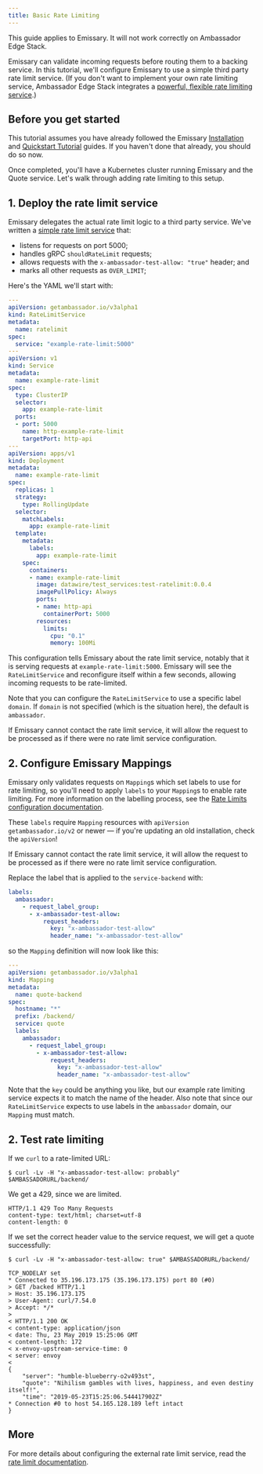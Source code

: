 ```yaml
---
title: Basic Rate Limiting
---
```


<Alert severity="info">This guide applies to Emissary. It will not work correctly
on Ambassador Edge Stack.</Alert>

Emissary can validate incoming requests before routing them to a backing service. In this tutorial, we'll configure Emissary to use a simple third party rate limit service. (If you don't want to implement your own rate limiting service, Ambassador Edge Stack integrates a [powerful, flexible rate limiting service](/docs/edge-stack/latest/topics/using/rate-limits/rate-limits/).)

## Before you get started

This tutorial assumes you have already followed the Emissary [Installation](../../topics/install/) and [Quickstart Tutorial](../../tutorials/quickstart-demo) guides. If you haven't done that already, you should do so now.

Once completed, you'll have a Kubernetes cluster running Emissary and the Quote service. Let's walk through adding rate limiting to this setup.

## 1. Deploy the rate limit service

Emissary delegates the actual rate limit logic to a third party service. We've written a [simple rate limit service](https://github.com/emissary-ingress/emissary/tree/v2.1.0/docker/test-ratelimit) that:

- listens for requests on port 5000;
- handles gRPC `shouldRateLimit` requests;
- allows requests with the `x-ambassador-test-allow: "true"` header; and
- marks all other requests as `OVER_LIMIT`;

Here's the YAML we'll start with:

```yaml
---
apiVersion: getambassador.io/v3alpha1
kind: RateLimitService
metadata:
  name: ratelimit
spec:
  service: "example-rate-limit:5000"
---
apiVersion: v1
kind: Service
metadata:
  name: example-rate-limit
spec:
  type: ClusterIP
  selector:
    app: example-rate-limit
  ports:
  - port: 5000
    name: http-example-rate-limit
    targetPort: http-api
---
apiVersion: apps/v1
kind: Deployment
metadata:
  name: example-rate-limit
spec:
  replicas: 1
  strategy:
    type: RollingUpdate
  selector:
    matchLabels:
      app: example-rate-limit
  template:
    metadata:
      labels:
        app: example-rate-limit
    spec:
      containers:
      - name: example-rate-limit
        image: datawire/test_services:test-ratelimit:0.0.4
        imagePullPolicy: Always
        ports:
        - name: http-api
          containerPort: 5000
        resources:
          limits:
            cpu: "0.1"
            memory: 100Mi
```

This configuration tells Emissary about the rate limit service, notably that it is serving requests at `example-rate-limit:5000`. Emissary will see the `RateLimitService` and reconfigure itself within a few
seconds, allowing incoming requests to be rate-limited.

Note that you can configure the `RateLimitService` to use a specific label `domain`.
If `domain` is not specified (which is the situation here), the default is `ambassador`.

<Alert severity="info">If Emissary cannot contact the rate limit service, it will allow the request to be processed as if there were no rate limit service configuration.</Alert>

## 2. Configure Emissary Mappings

Emissary only validates requests on `Mapping`s which set labels to use for rate limiting,
so you'll need to apply `labels` to your `Mapping`s to enable rate limiting. For more information
on the labelling process, see the [Rate Limits configuration documentation](../../topics/using/rate-limits/).

<Alert severity="info">
  These <code>labels</code> require <code>Mapping</code> resources with <code>apiVersion</code>
  <code>getambassador.io/v2</code> or newer &mdash; if you're updating an old installation, check the
  <code>apiVersion</code>!
</Alert>

<Alert severity="info">If Emissary cannot contact the rate limit service, it will allow the request to be processed as if there were no rate limit service configuration.</Alert>

Replace the label that is applied to the `service-backend` with:

```yaml
labels:
  ambassador:
    - request_label_group:
      - x-ambassador-test-allow:
          request_headers:
            key: "x-ambassador-test-allow"
            header_name: "x-ambassador-test-allow"
```

so the `Mapping` definition will now look like this:

```yaml
---
apiVersion: getambassador.io/v3alpha1
kind: Mapping
metadata:
  name: quote-backend
spec:
  hostname: "*"
  prefix: /backend/
  service: quote
  labels:
    ambassador:
      - request_label_group:
        - x-ambassador-test-allow:
            request_headers:
              key: "x-ambassador-test-allow"
              header_name: "x-ambassador-test-allow"
```

<!-- If multiple `labels` are supplied for a single `Mapping`, Emissary would also perform multiple requests to `example-rate-limit:5000` if we had defined multiple `rate_limits` rules on the mapping. -->

Note that the `key` could be anything you like, but our example rate limiting service expects it to
match the name of the header. Also note that since our `RateLimitService` expects to use labels in the
`ambassador` domain, our `Mapping` must match.

## 2. Test rate limiting

If we `curl` to a rate-limited URL:

```
$ curl -Lv -H "x-ambassador-test-allow: probably" $AMBASSADORURL/backend/
```

We get a 429, since we are limited.

```
HTTP/1.1 429 Too Many Requests
content-type: text/html; charset=utf-8
content-length: 0
```

If we set the correct header value to the service request, we will get a quote successfully:

```
$ curl -Lv -H "x-ambassador-test-allow: true" $AMBASSADORURL/backend/

TCP_NODELAY set
* Connected to 35.196.173.175 (35.196.173.175) port 80 (#0)
> GET /backed HTTP/1.1
> Host: 35.196.173.175
> User-Agent: curl/7.54.0
> Accept: */*
>
< HTTP/1.1 200 OK
< content-type: application/json
< date: Thu, 23 May 2019 15:25:06 GMT
< content-length: 172
< x-envoy-upstream-service-time: 0
< server: envoy
<
{
    "server": "humble-blueberry-o2v493st",
    "quote": "Nihilism gambles with lives, happiness, and even destiny itself!",
    "time": "2019-05-23T15:25:06.544417902Z"
* Connection #0 to host 54.165.128.189 left intact
}
```

## More

For more details about configuring the external rate limit service, read the [rate limit documentation](../../topics/using/rate-limits/).
